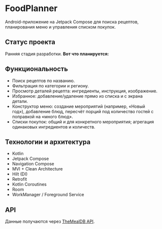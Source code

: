 # FoodPlanner
Android-приложение на Jetpack Compose для поиска рецептов, планирования меню и управления списком покупок.

## Статус проекта
Ранняя стадия разработки.
**Вот что планируется:**

## Функциональность
- Поиск рецептов по названию.
- Фильтрация по категории и региону.
- Просмотр деталей рецепта: ингредиенты, инструкция, изображение.
- Избранное: добавление/удаление прямо из списка и с экрана детали.
- Конструктор меню: создание мероприятий (например, «Новый год»), добавление блюд, пересчёт порций под количество гостей с поправкой на «много блюд».
- Списки покупок: общий и для конкретного мероприятия; агрегация одинаковых ингредиентов и количеств.

## Технологии и архитектура
- Kotlin
- Jetpack Compose
- Navigation Compose
- MVI + Clean Architecture
- Hilt (DI)
- Retrofit
- Kotlin Coroutines
- Room
- WorkManager / Foreground Service

## API
Данные получаются через [TheMealDB API](https://www.themealdb.com/api.php).
